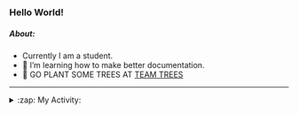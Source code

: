### Hello World!

##### About:
- Currently I am a student.
- 🌱 I’m learning how to make better documentation.
- 🌱 GO PLANT SOME TREES AT [TEAM TREES](https://teamtrees.org/)

---
<details>
  <summary>:zap: My Activity:</summary>
  
<!--START_SECTION:waka-->
![Code Time](http://img.shields.io/badge/Code%20Time-1%2C119%20hrs%2022%20mins-blue)

**I'm a Night 🦉** 

```text
🌞 Morning                1549 commits        ██░░░░░░░░░░░░░░░░░░░░░░░   09.67 % 
🌆 Daytime                5471 commits        █████████░░░░░░░░░░░░░░░░   34.14 % 
🌃 Evening                4572 commits        ███████░░░░░░░░░░░░░░░░░░   28.53 % 
🌙 Night                  4434 commits        ███████░░░░░░░░░░░░░░░░░░   27.67 % 
```
📅 **I'm Most Productive on Wednesday** 

```text
Monday                   2347 commits        ████░░░░░░░░░░░░░░░░░░░░░   14.64 % 
Tuesday                  2005 commits        ███░░░░░░░░░░░░░░░░░░░░░░   12.51 % 
Wednesday                3820 commits        ██████░░░░░░░░░░░░░░░░░░░   23.84 % 
Thursday                 2099 commits        ███░░░░░░░░░░░░░░░░░░░░░░   13.10 % 
Friday                   1583 commits        ██░░░░░░░░░░░░░░░░░░░░░░░   09.88 % 
Saturday                 1431 commits        ██░░░░░░░░░░░░░░░░░░░░░░░   08.93 % 
Sunday                   2741 commits        ████░░░░░░░░░░░░░░░░░░░░░   17.10 % 
```


📊 **This Week I Spent My Time On** 

```text
🔥 Editors: 
VS Code                  6 hrs 1 min         █████████████████████████   100.00 % 

🐱‍💻 Projects: 
praise                   5 hrs 35 mins       ███████████████████████░░   92.77 % 
recurring-call-reminder  24 mins             ██░░░░░░░░░░░░░░░░░░░░░░░   06.68 % 
CSF22                    2 mins              ░░░░░░░░░░░░░░░░░░░░░░░░░   00.56 % 
```


 Last Updated on 08/05/2023 14:07:50 UTC
<!--END_SECTION:waka-->
</details>
